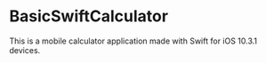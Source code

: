 # BasicSwiftCalculator 

This is a mobile calculator application made with Swift for iOS 10.3.1 devices. 

